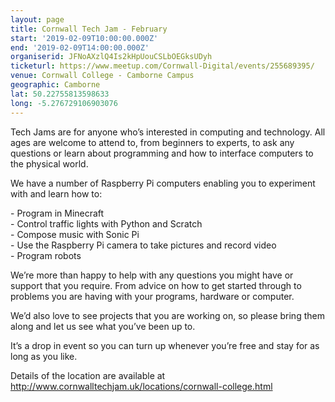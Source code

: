 ```yaml
---
layout: page
title: Cornwall Tech Jam - February
start: '2019-02-09T10:00:00.000Z'
end: '2019-02-09T14:00:00.000Z'
organiserid: JFNoAXzlQ4Is2kHpUouCSLbOEGksUDyh
ticketurl: https://www.meetup.com/Cornwall-Digital/events/255689395/
venue: Cornwall College - Camborne Campus
geographic: Camborne
lat: 50.22755813598633
long: -5.276729106903076
---
```

<p>Tech Jams are for anyone who’s interested in computing and technology. All ages are welcome to attend to, from beginners to experts, to ask any questions or learn about programming and how to interface computers to the physical world.</p> <p>We have a number of Raspberry Pi computers enabling you to experiment with and learn how to:</p> <p>- Program in Minecraft<br/>- Control traffic lights with Python and Scratch<br/>- Compose music with Sonic Pi<br/>- Use the Raspberry Pi camera to take pictures and record video<br/>- Program robots</p> <p>We’re more than happy to help with any questions you might have or support that you require. From advice on how to get started through to problems you are having with your programs, hardware or computer.</p> <p>We’d also love to see projects that you are working on, so please bring them along and let us see what you’ve been up to.</p> <p>It’s a drop in event so you can turn up whenever you’re free and stay for as long as you like.</p> <p>Details of the location are available at <a href='http://www.cornwalltechjam.uk/locations/cornwall-college.html' class='linkified'>http://www.cornwalltechjam.uk/locations/cornwall-college.html</a></p> 
